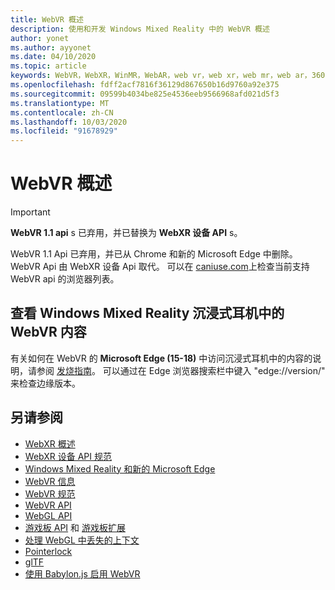 ```yaml
---
title: WebVR 概述
description: 使用和开发 Windows Mixed Reality 中的 WebVR 概述
author: yonet
ms.author: ayyonet
ms.date: 04/10/2020
ms.topic: article
keywords: WebVR，WebXR，WinMR，WebAR，web vr，web xr，web mr，web ar，360，360视频，360视频，360照片，360照片，360内容，沉浸式 web，immersiveweb，IW
ms.openlocfilehash: fdff2acf7816f36129d867650b16d9760a92e375
ms.sourcegitcommit: 09599b4034be825e4536eeb9566968afd021d5f3
ms.translationtype: MT
ms.contentlocale: zh-CN
ms.lasthandoff: 10/03/2020
ms.locfileid: "91678929"
---
```

# <a name="webvr-overview"></a>WebVR 概述

> [!IMPORTANT]
> **WebVR 1.1 api** s 已弃用，并已替换为 **WebXR 设备 API** s。

WebVR 1.1 Api 已弃用，并已从 Chrome 和新的 Microsoft Edge 中删除。 WebVR Api 由 WebXR 设备 Api 取代。 可以在 [caniuse.com](https://caniuse.com/#search=webvr)上检查当前支持 WebVR api 的浏览器列表。

## <a name="viewing-webvr-content-in-windows-mixed-reality-immersive-headsets"></a>查看 Windows Mixed Reality 沉浸式耳机中的 WebVR 内容

有关如何在 WebVR 的 **Microsoft Edge (15-18)** 中访问沉浸式耳机中的内容的说明，请参阅 [发烧指南](https://docs.microsoft.com/windows/mixed-reality/enthusiast-guide/webvr)。 可以通过在 Edge 浏览器搜索栏中键入 "edge://version/" 来检查边缘版本。

## <a name="see-also"></a>另请参阅

* [WebXR 概述](webxr-overview.md)
* [WebXR 设备 API 规范](https://immersive-web.github.io/webxr/)
* [Windows Mixed Reality 和新的 Microsoft Edge](https://docs.microsoft.com/windows/mixed-reality/new-microsoft-edge)
* [WebVR 信息](https://webvr.info)
* [WebVR 规范](https://w3c.github.io/webvr/)
* [WebVR API](https://msdn.microsoft.com/library/mt806281(v=vs.85).aspx)
* [WebGL API](https://msdn.microsoft.com/library/bg182648(v=vs.85).aspx)
* [游戏板 API](https://msdn.microsoft.com/library/dn743630(v=vs.85).aspx) 和 [游戏板扩展](https://w3c.github.io/gamepad/extensions.html)
* [处理 WebGL 中丢失的上下文](https://www.khronos.org/webgl/wiki/HandlingContextLost)
* [Pointerlock](https://www.w3.org/TR/pointerlock/)
* [glTF](https://www.khronos.org/gltf)
* [使用 Babylon.js 启用 WebVR](https://docs.microsoft.com/windows/uwp/get-started/adding-webvr-to-a-babylonjs-game)
